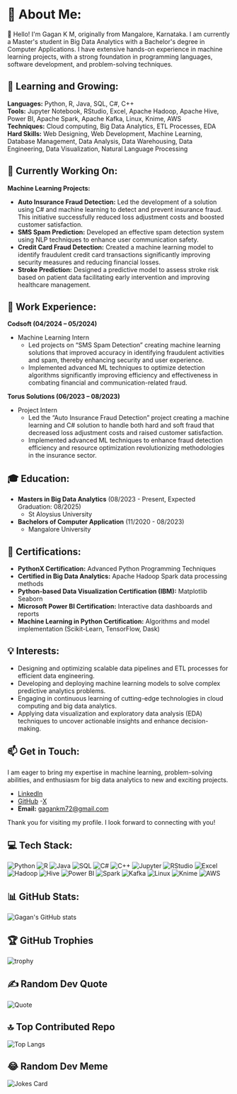 # 💫 About Me:
👋 Hello! I'm Gagan K M, originally from Mangalore, Karnataka. I am currently a Master's student in Big Data Analytics with a Bachelor's degree in Computer Applications. I have extensive hands-on experience in machine learning projects, with a strong foundation in programming languages, software development, and problem-solving techniques.

## 🌱 Learning and Growing:
**Languages:** Python, R, Java, SQL, C#, C++  
**Tools:** Jupyter Notebook, RStudio, Excel, Apache Hadoop, Apache Hive, Power BI, Apache Spark, Apache Kafka, Linux, Knime, AWS  
**Techniques:** Cloud computing, Big Data Analytics, ETL Processes, EDA  
**Hard Skills:** Web Designing, Web Development, Machine Learning, Database Management, Data Analysis, Data Warehousing, Data Engineering, Data Visualization, Natural Language Processing  

## 🔭 Currently Working On:
**Machine Learning Projects:**
- **Auto Insurance Fraud Detection:** Led the development of a solution using C# and machine learning to detect and prevent insurance fraud. This initiative successfully reduced loss adjustment costs and boosted customer satisfaction.
- **SMS Spam Prediction:** Developed an effective spam detection system using NLP techniques to enhance user communication safety.
- **Credit Card Fraud Detection:** Created a machine learning model to identify fraudulent credit card transactions significantly improving security measures and reducing financial losses.
- **Stroke Prediction:** Designed a predictive model to assess stroke risk based on patient data facilitating early intervention and improving healthcare management.

## 💼 Work Experience:
**Codsoft (04/2024 – 05/2024)**
- Machine Learning Intern
  - Led projects on “SMS Spam Detection” creating machine learning solutions that improved accuracy in identifying fraudulent activities and spam, thereby enhancing security and user experience.
  - Implemented advanced ML techniques to optimize detection algorithms significantly improving efficiency and effectiveness in combating financial and communication-related fraud.

**Torus Solutions (06/2023 – 08/2023)**
- Project Intern
  - Led the “Auto Insurance Fraud Detection” project creating a machine learning and C# solution to handle both hard and soft fraud that decreased loss adjustment costs and raised customer satisfaction.
  - Implemented advanced ML techniques to enhance fraud detection efficiency and resource optimization revolutionizing methodologies in the insurance sector.

## 🎓 Education:
- **Masters in Big Data Analytics** (08/2023 - Present, Expected Graduation: 08/2025)
  - St Aloysius University
- **Bachelors of Computer Application** (11/2020 - 08/2023)
  - Mangalore University

## 📜 Certifications:
- **PythonX Certification:** Advanced Python Programming Techniques
- **Certified in Big Data Analytics:** Apache Hadoop Spark data processing methods
- **Python-based Data Visualization Certification (IBM):** Matplotlib Seaborn
- **Microsoft Power BI Certification:** Interactive data dashboards and reports
- **Machine Learning in Python Certification:** Algorithms and model implementation (Scikit-Learn, TensorFlow, Dask)

## 💡 Interests:
- Designing and optimizing scalable data pipelines and ETL processes for efficient data engineering.
- Developing and deploying machine learning models to solve complex predictive analytics problems.
- Engaging in continuous learning of cutting-edge technologies in cloud computing and big data analytics.
- Applying data visualization and exploratory data analysis (EDA) techniques to uncover actionable insights and enhance decision-making.

## 📫 Get in Touch:
I am eager to bring my expertise in machine learning, problem-solving abilities, and enthusiasm for big data analytics to new and exciting projects.

- [LinkedIn](https://www.linkedin.com/in/gagan-k-m-a0580b285)
- [GitHub](https://www.github.com/Gagan-KM)
-[X]([https://www.github.com/Gagan-KM](https://x.com/gagankm89))
- **Email:** gagankm72@gmail.com

Thank you for visiting my profile. I look forward to connecting with you!

## 💻 Tech Stack:
![Python](https://img.shields.io/badge/Python-%2314354C.svg?style=for-the-badge&logo=python&logoColor=white)
![R](https://img.shields.io/badge/R-%23276DC3.svg?style=for-the-badge&logo=r&logoColor=white)
![Java](https://img.shields.io/badge/Java-%23ED8B00.svg?style=for-the-badge&logo=java&logoColor=white)
![SQL](https://img.shields.io/badge/SQL-%230175C2.svg?style=for-the-badge&logo=sql&logoColor=white)
![C#](https://img.shields.io/badge/C%23-%23239120.svg?style=for-the-badge&logo=c-sharp&logoColor=white)
![C++](https://img.shields.io/badge/C++-%2300599C.svg?style=for-the-badge&logo=c%2B%2B&logoColor=white)
![Jupyter](https://img.shields.io/badge/Jupyter-%23F37626.svg?style=for-the-badge&logo=jupyter&logoColor=white)
![RStudio](https://img.shields.io/badge/RStudio-%23007ACC.svg?style=for-the-badge&logo=rstudio&logoColor=white)
![Excel](https://img.shields.io/badge/Excel-%23217346.svg?style=for-the-badge&logo=microsoft-excel&logoColor=white)
![Hadoop](https://img.shields.io/badge/Hadoop-%23007ACC.svg?style=for-the-badge&logo=apache-hadoop&logoColor=white)
![Hive](https://img.shields.io/badge/Hive-%23FFA500.svg?style=for-the-badge&logo=apache-hive&logoColor=white)
![Power BI](https://img.shields.io/badge/Power%20BI-%23F2C811.svg?style=for-the-badge&logo=power-bi&logoColor=black)
![Spark](https://img.shields.io/badge/Spark-%23E25A1C.svg?style=for-the-badge&logo=apache-spark&logoColor=white)
![Kafka](https://img.shields.io/badge/Kafka-%2300796D.svg?style=for-the-badge&logo=apache-kafka&logoColor=white)
![Linux](https://img.shields.io/badge/Linux-%23FCC624.svg?style=for-the-badge&logo=linux&logoColor=black)
![Knime](https://img.shields.io/badge/Knime-%23FCC624.svg?style=for-the-badge&logo=knime&logoColor=black)
![AWS](https://img.shields.io/badge/AWS-%23FF9900.svg?style=for-the-badge&logo=amazon-aws&logoColor=black)

## 📊 GitHub Stats:
![Gagan's GitHub stats](https://github-readme-stats.vercel.app/api?username=Gagan-KM&show_icons=true&theme=radical)

## 🏆 GitHub Trophies
![trophy](https://github-profile-trophy.vercel.app/?username=Gagan-KM&theme=dracula)

## ✍️ Random Dev Quote
![Quote](https://quotes-github-readme.vercel.app/api?type=horizontal&theme=radical)

## 🔝 Top Contributed Repo
![Top Langs](https://github-readme-stats.vercel.app/api/top-langs/?username=Gagan-KM&theme=radical&layout=compact)

## 😂 Random Dev Meme
![Jokes Card](https://readme-jokes.vercel.app/api?theme=radical)
